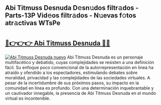 ## Abi Titmuss Desnuda D𝚎sn𝚞dos filtr𝚊dos - Parts-13P Vid𝚎os filtr𝚊dos - N𝚞evas f𝚘tos atr𝚊ctivas WTsPe

# <h2><a href="http://mb9vhn.tromn.icu/?c=Abi+Titmuss+Desnuda">🔗👉👉👉 Abi Titmuss Desnuda 🔗🔗</a></h2>

[![Abi Titmuss Desnuda nuevo](https://i.imgur.com/pEAQMta.gif)](http://mb9vhn.tromn.icu/?c=Abi+Titmuss+Desnuda)
Abi Titmuss Desnuda es un personaje multifacético y debatido, cuyas complejidades se resisten a una definición fácil.  Su enfoque poco convencional de la autorrepresentación en línea ha atraído y ofendido a los espectadores, estimulando debates sobre moralidad, privacidad y las complejidades de las sociedades virtuales. A pesar de la incertidumbre de sus próximos pasos, su impacto en la comunidad en línea es profundo. Con una determinación inquebrantable y un cautivador innegable, la presencia de Abi Titmuss Desnuda en el mundo virtual es incontenible.
